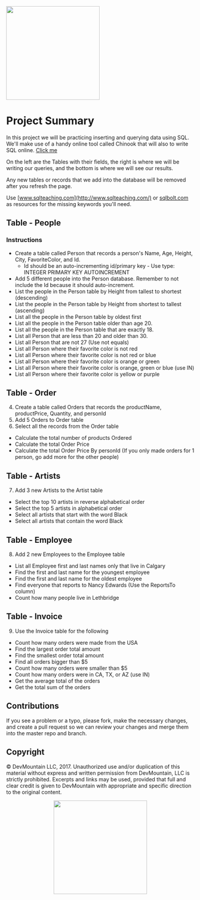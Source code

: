 <img src="https://devmounta.in/img/logowhiteblue.png" width="250">

# Project Summary

In this project we will be practicing inserting and querying data using SQL. We'll make use of a handy online tool called Chinook that will also to write SQL online. <a href="http://jxs.me/chinook-web/">Click me</a>

On the left are the Tables with their fields, the right is where we will be writing our queries, and the bottom is where we will see our results.  

Any new tables or records that we add into the database will be removed after you refresh the page.

Use [www.sqlteaching.com](http://www.sqlteaching.com/) or [sqlbolt.com](http://sqlbolt.com/) as resources for the missing keywords you'll need.

## Table - People

### Instructions
* Create a table called Person that records a person's Name, Age, Height, City, FavoriteColor, and Id. 
  * Id should be an auto-incrementing id/primary key - Use type: INTEGER PRIMARY KEY AUTOINCREMENT
* Add 5 different people into the Person database. Remember to not include the Id because it should auto-increment.
* List the people in the Person table by Height from tallest to shortest (descending)
* List the people in the Person table by Height from shortest to tallest (ascending)
* List all the people in the Person table by oldest first
* List all the people in the Person table older than age 20.
* List all the people in the Person table that are exactly 18.
* List all Person that are less than 20 and older than 30.
* List all Person that are not 27 (Use not equals)
* List all Person where their favorite color is not red
* List all Person where their favorite color is not red or blue
* List all Person where their favorite color is orange or green
* List all Person where their favorite color is orange, green or blue (use IN)
* List all Person where their favorite color is yellow or purple

## Table - Order
4. Create a table called Orders that records the productName, productPrice, Quantity, and personId  
5. Add 5 Orders to Order table
6. Select all the records from the Order table

  * Calculate the total number of products Ordered
  * Calculate the total Order Price
  * Calculate the total Order Price By personId (If you only made orders for 1 person, go add more for the other people)

## Table - Artists
7. Add 3 new Artists to the Artist table 

 * Select the top 10 artists in reverse alphabetical order
 * Select the top 5 artists in alphabetical order
 * Select all artists that start with the word Black
 * Select all artists that contain the word Black

## Table - Employee
8. Add 2 new Employees to the Employee table

* List all Employee first and last names only that live in Calgary
* Find the first and last name for the youngest employee
* Find the first and last name for the oldest employee
* Find everyone that reports to Nancy Edwards (Use the ReportsTo column)
* Count how many people live in Lethbridge

## Table - Invoice 
9. Use the Invoice table for the following

* Count how many orders were made from the USA
* Find the largest order total amount
* Find the smallest order total amount
* Find all orders bigger than $5
* Count how many orders were smaller than $5
* Count how many orders were in CA, TX, or AZ (use IN)
* Get the average total of the orders
* Get the total sum of the orders

## Contributions

If you see a problem or a typo, please fork, make the necessary changes, and create a pull request so we can review your changes and merge them into the master repo and branch.

## Copyright

© DevMountain LLC, 2017. Unauthorized use and/or duplication of this material without express and written permission from DevMountain, LLC is strictly prohibited. Excerpts and links may be used, provided that full and clear credit is given to DevMountain with appropriate and specific direction to the original content.

<p align="center">
<img src="https://devmounta.in/img/logowhiteblue.png" width="250">
</p>

